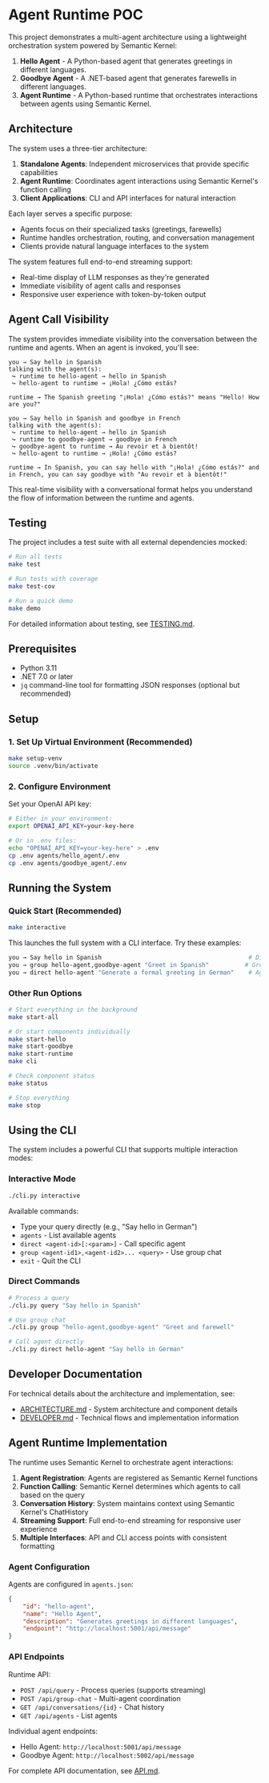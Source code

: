# Agent Runtime POC

This project demonstrates a multi-agent architecture using a lightweight orchestration system powered by Semantic Kernel:

1. **Hello Agent** - A Python-based agent that generates greetings in different languages.
2. **Goodbye Agent** - A .NET-based agent that generates farewells in different languages.
3. **Agent Runtime** - A Python-based runtime that orchestrates interactions between agents using Semantic Kernel.

## Architecture

The system uses a three-tier architecture:

1. **Standalone Agents**: Independent microservices that provide specific capabilities
2. **Agent Runtime**: Coordinates agent interactions using Semantic Kernel's function calling
3. **Client Applications**: CLI and API interfaces for natural interaction

Each layer serves a specific purpose:
- Agents focus on their specialized tasks (greetings, farewells)
- Runtime handles orchestration, routing, and conversation management
- Clients provide natural language interfaces to the system

The system features full end-to-end streaming support:
- Real-time display of LLM responses as they're generated
- Immediate visibility of agent calls and responses
- Responsive user experience with token-by-token output

## Agent Call Visibility

The system provides immediate visibility into the conversation between the runtime and agents. When an agent is invoked, you'll see:

```
you → Say hello in Spanish
talking with the agent(s):
 ↪ runtime to hello-agent → hello in Spanish
 ↪ hello-agent to runtime → ¡Hola! ¿Cómo estás?

runtime → The Spanish greeting "¡Hola! ¿Cómo estás?" means "Hello! How are you?"

you → Say hello in Spanish and goodbye in French
talking with the agent(s):
 ↪ runtime to hello-agent → hello in Spanish
 ↪ runtime to goodbye-agent → goodbye in French
 ↪ goodbye-agent to runtime → Au revoir et à bientôt!
 ↪ hello-agent to runtime → ¡Hola! ¿Cómo estás?

runtime → In Spanish, you can say hello with "¡Hola! ¿Cómo estás?" and in French, you can say goodbye with "Au revoir et à bientôt!"
```

This real-time visibility with a conversational format helps you understand the flow of information between the runtime and agents.

## Testing

The project includes a test suite with all external dependencies mocked:

```bash
# Run all tests
make test

# Run tests with coverage
make test-cov

# Run a quick demo
make demo
```

For detailed information about testing, see [TESTING.md](docs/TESTING.md).

## Prerequisites

- Python 3.11
- .NET 7.0 or later
- `jq` command-line tool for formatting JSON responses (optional but recommended)

## Setup

### 1. Set Up Virtual Environment (Recommended)

```bash
make setup-venv
source .venv/bin/activate
```

### 2. Configure Environment

Set your OpenAI API key:
```bash
# Either in your environment:
export OPENAI_API_KEY=your-key-here

# Or in .env files:
echo "OPENAI_API_KEY=your-key-here" > .env
cp .env agents/hello_agent/.env
cp .env agents/goodbye_agent/.env
```

## Running the System

### Quick Start (Recommended)

```bash
make interactive
```

This launches the full system with a CLI interface. Try these examples:
```bash
you → Say hello in Spanish                                         # Direct query
you → group hello-agent,goodbye-agent "Greet in Spanish"          # Group chat
you → direct hello-agent "Generate a formal greeting in German"    # Agent-specific
```

### Other Run Options

```bash
# Start everything in the background
make start-all

# Or start components individually
make start-hello
make start-goodbye
make start-runtime
make cli

# Check component status
make status

# Stop everything
make stop
```

## Using the CLI

The system includes a powerful CLI that supports multiple interaction modes:

### Interactive Mode
```bash
./cli.py interactive
```

Available commands:
- Type your query directly (e.g., "Say hello in German")
- `agents` - List available agents
- `direct <agent-id>[:<param>]` - Call specific agent
- `group <agent-id1>,<agent-id2>... <query>` - Use group chat
- `exit` - Quit the CLI

### Direct Commands
```bash
# Process a query
./cli.py query "Say hello in Spanish"

# Use group chat
./cli.py group "hello-agent,goodbye-agent" "Greet and farewell"

# Call agent directly
./cli.py direct hello-agent "Say hello in German"
```

## Developer Documentation

For technical details about the architecture and implementation, see:
- [ARCHITECTURE.md](docs/ARCHITECTURE.md) - System architecture and component details
- [DEVELOPER.md](docs/DEVELOPER.md) - Technical flows and implementation information

## Agent Runtime Implementation

The runtime uses Semantic Kernel to orchestrate agent interactions:

1. **Agent Registration**: Agents are registered as Semantic Kernel functions
2. **Function Calling**: Semantic Kernel determines which agents to call based on the query
3. **Conversation History**: System maintains context using Semantic Kernel's ChatHistory
4. **Streaming Support**: Full end-to-end streaming for responsive user experience
5. **Multiple Interfaces**: API and CLI access points with consistent formatting

### Agent Configuration

Agents are configured in `agents.json`:
```json
{
    "id": "hello-agent",
    "name": "Hello Agent",
    "description": "Generates greetings in different languages",
    "endpoint": "http://localhost:5001/api/message"
}
```

### API Endpoints

Runtime API:
- `POST /api/query` - Process queries (supports streaming)
- `POST /api/group-chat` - Multi-agent coordination
- `GET /api/conversations/{id}` - Chat history
- `GET /api/agents` - List agents

Individual agent endpoints:
- Hello Agent: `http://localhost:5001/api/message`
- Goodbye Agent: `http://localhost:5002/api/message`

For complete API documentation, see [API.md](docs/API.md).